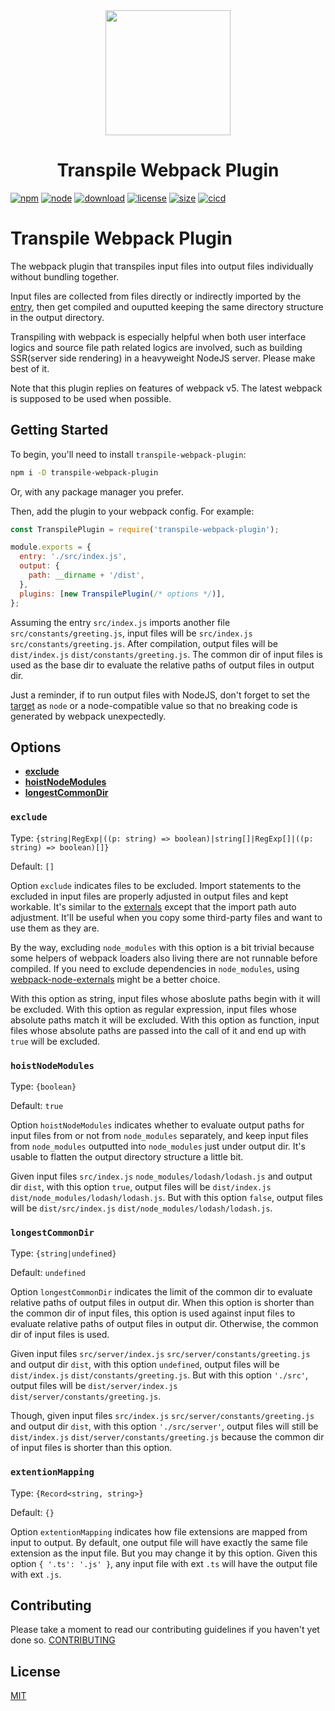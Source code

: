 <div align="center">
  <a href="https://github.com/webpack/webpack">
    <img width="200" height="200" src="https://webpack.js.org/assets/icon-square-big.svg">
  </a>
  <h1>Transpile Webpack Plugin</h1>
</div>

[![npm][npm]][npm-url]
[![node][node]][node-url]
[![download][download]][npm-url]
[![license][license]][license-url]
[![size][size]][size-url]
[![cicd][cicd]][cicd-url]

# Transpile Webpack Plugin

The webpack plugin that transpiles input files into output files individually without bundling together.

Input files are collected from files directly or indirectly imported by the [entry](https://webpack.js.org/configuration/entry-context/#entry), then get compiled and ouputted keeping the same directory structure in the output directory.

Transpiling with webpack is especially helpful when both user interface logics and source file path related logics are involved, such as building SSR(server side rendering) in a heavyweight NodeJS server. Please make best of it.

Note that this plugin replies on features of webpack v5. The latest webpack is supposed to be used when possible.

## Getting Started

To begin, you'll need to install `transpile-webpack-plugin`:

```sh
npm i -D transpile-webpack-plugin
```

Or, with any package manager you prefer.

Then, add the plugin to your webpack config. For example:

```js
const TranspilePlugin = require('transpile-webpack-plugin');

module.exports = {
  entry: './src/index.js',
  output: {
    path: __dirname + '/dist',
  },
  plugins: [new TranspilePlugin(/* options */)],
};
```

Assuming the entry `src/index.js` imports another file `src/constants/greeting.js`, input files will be `src/index.js` `src/constants/greeting.js`. After compilation, output files will be `dist/index.js` `dist/constants/greeting.js`. The common dir of input files is used as the base dir to evaluate the relative paths of output files in output dir.

Just a reminder, if to run output files with NodeJS, don't forget to set the [target](https://webpack.js.org/configuration/target/) as `node` or a node-compatible value so that no breaking code is generated by webpack unexpectedly.

## Options

- **[exclude](#exclude)**
- **[hoistNodeModules](#hoistNodeModules)**
- **[longestCommonDir](#longestCommonDir)**

### `exclude`

Type: `{string|RegExp|((p: string) => boolean)|string[]|RegExp[]|((p: string) => boolean)[]}`

Default: `[]`

Option `exclude` indicates files to be excluded. Import statements to the excluded in input files are properly adjusted in output files and kept workable. It's similar to the [externals](https://webpack.js.org/configuration/externals/) except that the import path auto adjustment. It'll be useful when you copy some third-party files and want to use them as they are.

By the way, excluding `node_modules` with this option is a bit trivial because some helpers of webpack loaders also living there are not runnable before compiled. If you need to exclude dependencies in `node_modules`, using [webpack-node-externals](https://github.com/liady/webpack-node-externals) might be a better choice.

With this option as string, input files whose aboslute paths begin with it will be excluded. With this option as regular expression, input files whose absolute paths match it will be excluded. With this option as function, input files whose absolute paths are passed into the call of it and end up with `true` will be excluded.

### `hoistNodeModules`

Type: `{boolean}`

Default: `true`

Option `hoistNodeModules` indicates whether to evaluate output paths for input files from or not from `node_modules` separately, and keep input files from `node_modules` outputted into `node_modules` just under output dir. It's usable to flatten the output directory structure a little bit.

Given input files `src/index.js` `node_modules/lodash/lodash.js` and output dir `dist`, with this option `true`, output files will be `dist/index.js` `dist/node_modules/lodash/lodash.js`. But with this option `false`, output files will be `dist/src/index.js` `dist/node_modules/lodash/lodash.js`.

### `longestCommonDir`

Type: `{string|undefined}`

Default: `undefined`

Option `longestCommonDir` indicates the limit of the common dir to evaluate relative paths of output files in output dir. When this option is shorter than the common dir of input files, this option is used against input files to evaluate relative paths of output files in output dir. Otherwise, the common dir of input files is used.

Given input files `src/server/index.js` `src/server/constants/greeting.js` and output dir `dist`, with this option `undefined`, output files will be `dist/index.js` `dist/constants/greeting.js`. But with this option `'./src'`, output files will be `dist/server/index.js` `dist/server/constants/greeting.js`.

Though, given input files `src/index.js` `src/server/constants/greeting.js` and output dir `dist`, with this option `'./src/server'`, output files will still be `dist/index.js` `dist/server/constants/greeting.js` because the common dir of input files is shorter than this option.

### `extentionMapping`

Type: `{Record<string, string>}`

Default: `{}`

Option `extentionMapping` indicates how file extensions are mapped from input to output. By default, one output file will have exactly the same file extension as the input file. But you may change it by this option. Given this option `{ '.ts': '.js' }`, any input file with ext `.ts` will have the output file with ext `.js`.

## Contributing

Please take a moment to read our contributing guidelines if you haven't yet done so.
[CONTRIBUTING][contributing-url]

## License

[MIT][license-url]

[npm]: https://img.shields.io/npm/v/transpile-webpack-plugin.svg
[npm-url]: https://npmjs.com/package/transpile-webpack-plugin
[node-url]: https://nodejs.org/
[node]: https://img.shields.io/node/v/transpile-webpack-plugin.svg
[download]: https://img.shields.io/npm/dw/transpile-webpack-plugin
[license]: https://img.shields.io/github/license/licg9999/transpile-webpack-plugin
[license-url]: https://github.com/licg9999/transpile-webpack-plugin/blob/master/LICENSE
[size]: https://packagephobia.com/badge?p=transpile-webpack-plugin
[size-url]: https://packagephobia.com/result?p=transpile-webpack-plugin
[cicd]: https://github.com/licg9999/transpile-webpack-plugin/actions/workflows/verify-and-release.yml/badge.svg
[cicd-url]: https://github.com/licg9999/transpile-webpack-plugin/actions/workflows/verify-and-release.yml
[contributing-url]: https://github.com/licg9999/transpile-webpack-plugin/blob/master/CONTRIBUTING.md
